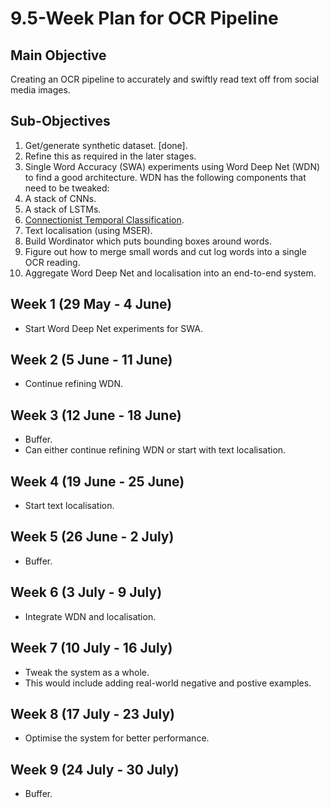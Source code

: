 # 9.5-Week Plan for OCR Pipeline

## Main Objective
Creating an OCR pipeline to accurately and swiftly read text off from social
media images.

## Sub-Objectives

1. Get/generate synthetic dataset. [done].
  1. Refine this as required in the later stages.
2. Single Word Accuracy (SWA) experiments using Word Deep Net (WDN) to find a good
architecture. WDN has the following components that need to be tweaked:
  1. A stack of CNNs.
  2. A stack of LSTMs.
  3. [Connectionist Temporal Classification](http://www.cs.toronto.edu/~graves/icml_2006.pdf).
3. Text localisation (using MSER).
  1. Build Wordinator which puts bounding boxes around words.
  2. Figure out how to merge small words and cut log words into a single OCR
  reading.
4. Aggregate Word Deep Net and localisation into an end-to-end system.


## Week 1 (29 May - 4 June)
  * Start Word Deep Net experiments for SWA.


## Week 2 (5 June - 11 June)
  * Continue refining WDN.


## Week 3 (12 June - 18 June)
  * Buffer.
  * Can either continue refining WDN or start with text localisation.


## Week 4 (19 June - 25 June)
  * Start text localisation.

## Week 5 (26 June - 2 July)
  * Buffer.

## Week 6 (3 July - 9 July)
  * Integrate WDN and localisation.

## Week 7 (10 July - 16 July)
  * Tweak the system as a whole.
  * This would include adding real-world negative and postive examples.


## Week 8 (17 July - 23 July)
  * Optimise the system for better performance.

## Week 9 (24 July - 30 July)
  * Buffer.
